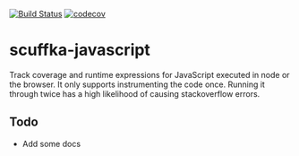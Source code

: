 [![Build Status](https://travis-ci.org/anthonykoch/lively-javascript.svg?branch=master)](https://travis-ci.org/anthonykoch/lively-javascript)
[![codecov](https://codecov.io/gh/anthonykoch/lively-javascript/branch/master/graph/badge.svg)](https://codecov.io/gh/anthonykoch/lively-javascript)


# scuffka-javascript

Track coverage and runtime expressions for JavaScript executed in node or the browser. It only supports instrumenting the code once. Running it through twice has a high likelihood of causing stackoverflow errors.


## Todo

- Add some docs
